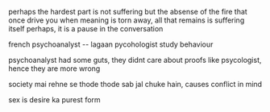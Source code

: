 perhaps the hardest part is not suffering but the absense of the fire that once drive you 
when meaning is torn away, all that remains is suffering itself 
perhaps, it is a  pause in the conversation 

french psychoanalyst -- lagaan 
pycohologist study behaviour

psychoanalyst had some guts, they didnt care about proofs like psycologist, hence they are more wrong 

society mai rehne se thode thode sab jal chuke hain, causes conflict in mind 

sex is desire ka purest form 

